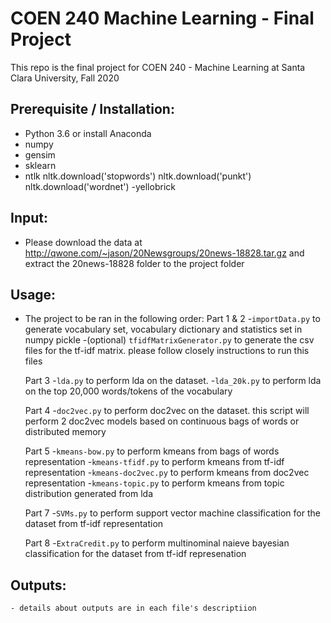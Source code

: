 # COEN 240 Machine Learning - Final Project
This repo is the final project for COEN 240 - Machine Learning at Santa Clara University, Fall 2020

## Prerequisite / Installation:
- Python 3.6 or install Anaconda
- numpy
- gensim
- sklearn
- ntlk 
    nltk.download('stopwords')
    nltk.download('punkt')
	nltk.download('wordnet')
-yellobrick

## Input:
- Please download the data at http://qwone.com/~jason/20Newsgroups/20news-18828.tar.gz and extract the 20news-18828 folder to the project folder


## Usage:
- The project to be ran in the following order:
    Part 1 & 2  -`importData.py` to generate vocabulary set, vocabulary dictionary and statistics set in numpy pickle
                -(optional) `tfidfMatrixGenerator.py` to generate the csv files for the tf-idf matrix. please follow closely instructions to run this files
    
    Part 3      -`lda.py` to perform lda on the dataset.
				-`lda_20k.py` to perform lda on the top 20,000 words/tokens of the vocabulary
    
    Part 4      -`doc2vec.py` to perform doc2vec on the dataset. this script will perform 2 doc2vec models based on continuous bags of words or distributed memory
    
    Part 5      -`kmeans-bow.py` to perform kmeans from bags of words representation
                -`kmeans-tfidf.py` to perform kmeans from tf-idf representation 
                -`kmeans-doc2vec.py` to perform kmeans from doc2vec representation
                -`kmeans-topic.py` to perform kmeans from topic distribution generated from lda 
    
    Part 7      -`SVMs.py` to perform support vector machine classification for the dataset from tf-idf representation 
    
    Part 8      -`ExtraCredit.py` to perform multinominal naieve bayesian classification for the dataset from tf-idf represenation 
## Outputs:
    - details about outputs are in each file's descriptiion 
